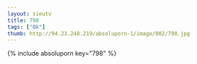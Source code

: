 ```yaml
--- 
layout: sieutv
title: 798
tags: ["0k"]
thumb: http://94.23.248.219/absoluporn-1/image/002/798.jpg
---
```

{% include absoluporn key="798" %} 
